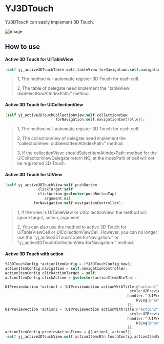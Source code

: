 # YJ3DTouch
YJ3DTouch can easily implement 3D Touch.

![image](https://github.com/Hyman00/YJ3DTouch/blob/master/tip.gif)

## How to use

#### Active 3D Touch for UITableView

```objective-c
[self yj_active3DTouchTable:self.tableView forNavigation:self.navigationController];
```

> 1, The method will automatic register 3D Touch for each cell.
>
> 2, The table of delegate need implement the "tableView: didSelectRowAtIndexPath:"  method.



#### Active 3D Touch for UICollectionView

```objective-c
[self yj_active3DTouchCollectionView:self.collectionView 	
 					   forNavigation:self.navigationController];
```

> 1, The method will automatic register 3D Touch for each cell.
>
> 2, The collectionView of delegate need implement the "collectionView: didSelectItemAtIndexPath:" method.
>
> 3, If the collectionView: shouldSelectItemAtIndexPath: method for the UICollectionViewDelegate return NO, at the indexPath of cell will not be registered 3D Touch.



#### Active 3D Touch for UIView

```objective-c
[self yj_active3DTouchView:self.pushButton
               clickTarget:self
               clickAction:@selector(pushButtonTap)
                  argument:nil
             forNavigation:self.navigationController];
```

> 1, If the view is UITableView or UICollectionView, the method will ignore target, action, argument.
>
> 2, You can also use the method to active 3D Touch for UITableViewCell or UICollectionViewCell. However, you can no longer use the "yj_active3DTouchTable:forNavigation:" or "yj_active3DTouchCollectionView:forNavigation:" method.



#### Active 3D Touch with action

```objective-c
YJ3DTouchConfig *actionItemConfig = [YJ3DTouchConfig new];
actionItemConfig.navigation = self.navigationController;
actionItemConfig.clickActionTarget = self;
actionItemConfig.clickAction = @selector(actionItemsBtnTap);
    
UIPreviewAction *action1 = [UIPreviewAction actionWithTitle:@"action1"
                                                         style:UIPreviewActionStyleDefault
                                                        handler:^(UIPreviewAction * _Nonnull action, UIViewController * _Nonnull previewViewController) {
                                                            NSLog(@"action1");
                                                        }];
UIPreviewAction *action2 = [UIPreviewAction actionWithTitle:@"action2"
                                                         style:UIPreviewActionStyleDefault
                                                        handler:^(UIPreviewAction * _Nonnull action, UIViewController * _Nonnull previewViewController) {
                                                            NSLog(@"action2");
                                                        }];
actionItemConfig.previewActionItems = @[action1, action2];
[self yj_active3DTouchView:self.actionItemsBtn touchConfig:actionItemConfig];
```

